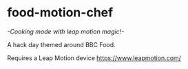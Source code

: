 # food-motion-chef
*-Cooking mode with leap motion magic!-*

A hack day themed around BBC Food.

Requires a Leap Motion device https://www.leapmotion.com/
